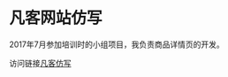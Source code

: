 # 凡客网站仿写
2017年7月参加培训时的小组项目，我负责商品详情页的开发。

访问链接[凡客仿写](https://lirui9825.github.io/fanke/fanke1.1/HTML/index.html
)
